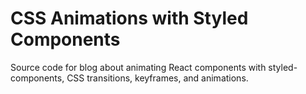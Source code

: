 # CSS Animations with Styled Components

Source code for blog about animating React components with styled-components, CSS transitions, keyframes, and animations.
